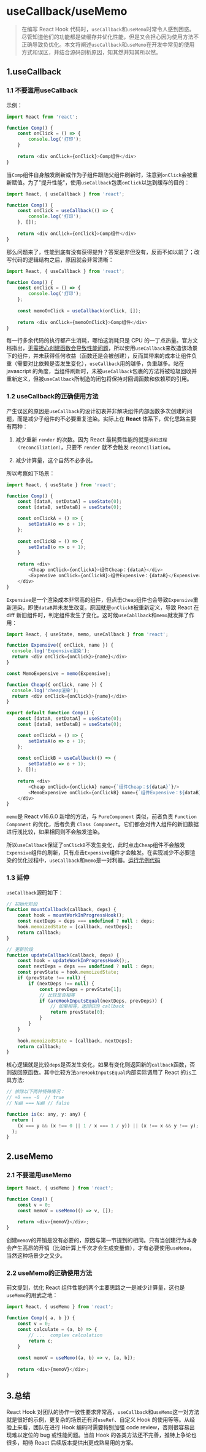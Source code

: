 # useCallback/useMemo

> 在编写 React Hook 代码时，`useCallback`和`useMemo`时常令人感到困惑。尽管知道他们的功能都是做缓存并优化性能，但是又会担心因为使用方法不正确导致负优化。本文将阐述`useCallback`和`useMemo`在开发中常见的使用方式和误区，并结合源码剖析原因，知其然并知其所以然。

## 1.useCallback

### 1.1 不要滥用useCallback

示例：

```js
import React from 'react';

function Comp() {
    const onClick = () => {
        console.log('打印');
    }
    
    return <div onClick={onClick}>Comp组件</div>
}
```

当`Comp`组件自身触发刷新或作为子组件跟随父组件刷新时，注意到`onClick`会被重新赋值。为了"提升性能"，使用`useCallback`包裹`onClick`以达到缓存的目的：

```js
import React, { useCallback } from 'react';

function Comp() {
    const onClick = useCallback(() => {
        console.log('打印');
    }, []);
    
    return <div onClick={onClick}>Comp组件</div>
}
```

那么问题来了，性能到底有没有获得提升？答案是非但没有，反而不如以前了；改写代码的逻辑结构之后，原因就会非常清晰：

```js
import React, { useCallback } from 'react';

function Comp() {
    const onClick = () => {
        console.log('打印');
    };
    
    const memoOnClick = useCallback(onClick, []);
    
    return <div onClick={memoOnClick}>Comp组件</div>
}
```

每一行多余代码的执行都产生消耗，哪怕这消耗只是 CPU 的一丁点热量。官方文档指出，[无需担心创建函数会导致性能问题](https://reactjs.org/docs/hooks-faq.html#are-hooks-slow-because-of-creating-functions-in-render)，所以使用`useCallback`来改造该场景下的组件，并未获得任何收益（函数还是会被创建），反而其带来的成本让组件负重（需要对比依赖是否发生变化），`useCallback`用的越多，负重越多。站在 javascript 的角度，当组件刷新时，未被`useCallback`包裹的方法将被垃圾回收并重新定义，但被`useCallback`所制造的闭包将保持对回调函数和依赖项的引用。

### 1.2 useCallback的正确使用方法

产生误区的原因是`useCallback`的设计初衷并非解决组件内部函数多次创建的问题，而是减少子组件的不必要重复渲染。实际上在 **React** 体系下，优化思路主要有两种：

1. 减少重新 `render` 的次数。因为 React 最耗费性能的就是`调和过程（reconciliation）`，只要不 `render` 就不会触发 `reconciliation`。

2. 减少计算量，这个自然不必多说。

所以考察如下场景：

```js
import React, { useState } from 'react';

function Comp() {
    const [dataA, setDataA] = useState(0);
    const [dataB, setDataB] = useState(0);

    const onClickA = () => {
        setDataA(o => o + 1);
    };
    
    const onClickB = () => {
        setDataB(o => o + 1);
    }
    
    return <div>
        <Cheap onClick={onClickA}>组件Cheap：{dataA}</div>
        <Expensive onClick={onClickB}>组件Expensive：{dataB}</Expensive>
    </div>
}
```

`Expensive`是一个渲染成本非常高的组件，但点击`Cheap`组件也会导致`Expensive`重新渲染，即使`dataB`并未发生改变。原因就是`onClickB`被重新定义，导致 React 在 diff 新旧组件时，判定组件发生了变化。这时候`useCabllback`和`memo`就发挥了作用：

```js
import React, { useState, memo, useCallback } from 'react';

function Expensive({ onClick, name }) {
  console.log('Expensive渲染');
  return <div onClick={onClick}>{name}</div>
}

const MemoExpensive = memo(Expensive);

function Cheap({ onClick, name }) {
  console.log('cheap渲染');
  return <div onClick={onClick}>{name}</div>
}

export default function Comp() {
    const [dataA, setDataA] = useState(0);
    const [dataB, setDataB] = useState(0);

    const onClickA = () => {
        setDataA(o => o + 1);
    };
    
    const onClickB = useCallback(() => {
        setDataB(o => o + 1);
    }, []);
    
    return <div>
        <Cheap onClick={onClickA} name={`组件Cheap：${dataA}`}/>
        <MemoExpensive onClick={onClickB} name={`组件Expensive：${dataB}`} />
    </div>
}
```

`memo`是 React v16.6.0 新增的方法，与 `PureComponent` 类似，前者负责 `Function Component` 的优化，后者负责 `Class Component`。它们都会对传入组件的新旧数据进行浅比较，如果相同则不会触发渲染。

所以`useCallback`保证了`onClickB`不发生变化，此时点击`Cheap`组件不会触发`Expensive`组件的刷新，只有点击`Expensive`组件才会触发。在实现减少不必要渲染的优化过程中，`useCallback`和`memo`是一对利器。[运行示例代码](https://codesandbox.io/s/jovial-jang-p29x7?file=/src/App.js)

### 1.3 延伸

`useCallback`源码如下：

```js
// 初始化阶段
function mountCallback(callback, deps) {
    const hook = mountWorkInProgressHook();
    const nextDeps = deps === undefined ? null : deps;
    hook.memoizedState = [callback, nextDeps];
    return callback;
}

// 更新阶段
function updateCallback(callback, deps) {
    const hook = updateWorkInProgressHook();，
    const nextDeps = deps === undefined ? null : deps;
    const prevState = hook.memoizedState;
    if (prevState !== null) {
        if (nextDeps !== null) {
            const prevDeps = prevState[1];
            // 比较是否相等
            if (areHookInputsEqual(nextDeps, prevDeps)) {
                // 如果相等，返回旧的 callback
                return prevState[0];
            }
        }
    }
  
    hook.memoizedState = [callback, nextDeps];
    return callback;
}
```

核心逻辑就是比较`deps`是否发生变化，如果有变化则返回新的`callback`函数，否则返回原函数。其中比较方法`areHookInputsEqual`内部实际调用了 React 的`is`工具方法:

```js
// 排除以下两种特殊情况：
// +0 === -0  // true
// NaN === NaN // false

function is(x: any, y: any) {
  return (
    (x === y && (x !== 0 || 1 / x === 1 / y)) || (x !== x && y !== y);
  );
}
```

## 2.useMemo

### 2.1 不要滥用useMemo

```js
import React, { useMemo } from 'react';

function Comp() {
    const v = 0;
    const memoV = useMemo(() => v, []);
    
    return <div>{memoV}</div>;
}
```

创建`memoV`的开销是没有必要的，原因与第一节提到的相同。只有当创建行为本身会产生高昂的开销（比如计算上千次才会生成变量值），才有必要使用`useMemo`，当然这种场景少之又少。

### 2.2 useMemo的正确使用方法

前文提到，优化 React 组件性能的两个主要思路之一是减少计算量，这也是`useMemo`的用武之地：

```js
import React, { useMemo } from 'react';

function Comp({ a, b }) {
    const v = 0;
    const calculate = (a, b) => {
        // ...  complex calculation
        return c;
    }
    
    const memoV = useMemo((a, b) => v, [a, b]);
    
    return <div>{memoV}</div>;
}
```

## 3.总结

React Hook 对团队的协作一致性要求非常高，`useCallback`和`useMemo`这一对方法就是很好的示例，更复杂的场景还有对`useRef`、自定义 Hook 的使用等等。从经验上来看，团队在进行 Hook 编码时需要特别加强 code review，否则很容易出现难以定位的 bug 或性能问题。当前 Hook 的各类方法还不完善，推特上争论也很多，期待 React 后续版本提供出更成熟易用的方案。
 